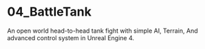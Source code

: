 # 04_BattleTank
An open world head-to-head tank fight with simple AI, Terrain, And advanced control system in Unreal Engine 4.
